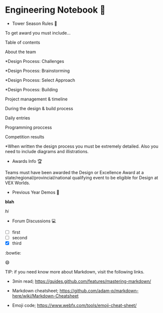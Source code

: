 # Engineering Notebook :ledger:

- Tower Season Rules :page_with_curl:

To get award you must include...

Table of contents

About the team

*Design Process: Challenges

*Design Process: Brainstorming

*Design Process: Select Approach

*Design Process: Building

Project management & timeline

During the design & build process

Daily entries

Programming proccess

Competition results

*When written the design process you must be extremely detailed. Also you need to include diagrams and illistrations.

- Awards Info :trophy:

Teams must have been awarded the Design or Excellence Award at a state/regional/provincial/national qualifying event to be eligible for Design at VEX Worlds. 


- Previous Year Demos :robot:

**blah**

_hi_

- Forum Discussions :computer:

- [ ] first
- [ ] second
- [x] third

:bowtie:

:smile:



TIP: if you need know more about Markdown, visit the following links.

- 3min read; https://guides.github.com/features/mastering-markdown/

- Markdown cheatsheet; https://github.com/adam-p/markdown-here/wiki/Markdown-Cheatsheet

- Emoji code; https://www.webfx.com/tools/emoji-cheat-sheet/
